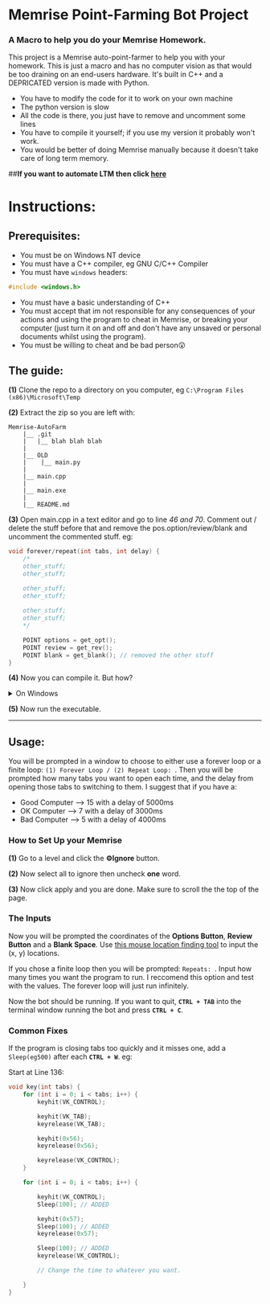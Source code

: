 # Memrise Point-Farming Bot Project

### A Macro to help you do your Memrise Homework.

This project is a Memrise auto-point-farmer to help you with your homework. This is just a macro and has no computer vision as that would be too draining on an end-users hardware. It's built in C++ and a DEPRICATED version is made with Python.

* You have to modify the code for it to work on your own machine
* The python version is slow
* All the code is there, you just have to remove and uncomment some lines
* You have to compile it yourself; if you use my version it probably won't work.
* You would be better of doing Memrise manually because it doesn't take care of long term memory.

##**If you want to automate LTM then click [here](https://github.com/CB61-A1/Memrise-LTM-Automator/tree/main)**

# Instructions:

## Prerequisites:
* You must be on Windows NT device
* You must have a C++ compiler, eg GNU C/C++ Compiler
* You must have ```windows``` headers:
```c++
#include <windows.h>
```
* You must have a basic understanding of C++
* You must accept that im not responsible for any consequences of your actions and using the program to cheat in Memrise, or breaking your computer (just turn it on and off and don't have any unsaved or personal documents whilst using the program).
* You must be willing to cheat and be bad person😲

## The guide:

**(1)** Clone the repo to a directory on you computer, eg 
```C:\Program Files (x86)\Microsoft\Temp```

**(2)** Extract the zip so you are left with:

```
Memrise-AutoFarm
    |__ .git
    |   |__ blah blah blah
    |
    |__ OLD
    |    |__ main.py
    |
    |__ main.cpp
    |
    |__ main.exe
    |
    |__ README.md
```
**(3)** Open main.cpp in a text editor and go to line *46 and 70*. Comment out / delete the stuff before that and remove the pos.option/review/blank and uncomment the commented stuff. eg:

```c++
void forever/repeat(int tabs, int delay) {
    /*
    other_stuff;
	other_stuff;

    other_stuff;
    other_stuff;
    
    other_stuff;
    other_stuff;
    */

	POINT options = get_opt();
	POINT review = get_rev();
	POINT blank = get_blank(); // removed the other stuff
}
```
**(4)** Now you can compile it. But how?

<details>
<summary>On Windows</summary>

4 [1] Get [MinGW](https://sourceforge.net/projects/mingw/).

4 [2] Install:

    [🟩] mingw-32-base
    [🟩] mingw-gcc-g++

4 [3] Add ```C:\MinGW\bin``` to **PATH** in ```System Environment Variables```

4 [4] Do g++ (input file) -o (output name)
</details>

**(5)** Now run the executable.

***

## Usage:

You will be prompted in a window to choose to either use a forever loop or a finite loop:
```(1) Forever Loop / (2) Repeat Loop: ```. Then you will be prompted how many tabs you want to open each time, and the delay from opening those tabs to switching to them. I suggest that if you have a:

* Good Computer --> 15 with a delay of 5000ms
* OK Computer --> 7 with a delay of 3000ms
* Bad Computer --> 5 with a delay of 4000ms

### How to Set Up your Memrise
**(1)** Go to a level and click the **⚙️Ignore** button.

**(2)** Now select all to ignore then uncheck **one** word.

**(3)** Now click apply and you are done. Make sure to scroll the the top of the page.

### The Inputs

Now you will be prompted the coordinates of the **Options Button**, **Review Button** and a **Blank Space**. Use [this mouse location finding tool](https://sourceforge.net/projects/mpos/) to input the (x, y) locations. 

If you chose a finite loop then you will be prompted: ```Repeats: ```. Input how many times you want the program to run. I reccomend this option and test with the values. The forever loop will just run infinitely.

Now the bot should be running. If you want to quit, **```CTRL + TAB```** into the terminal window running the bot and press **```CTRL + C```**.

### Common Fixes

If the program is closing tabs too quickly and it misses one, add a ```Sleep(eg500)``` after each **```CTRL + W```**. eg:

Start at Line 136:
```c++
void key(int tabs) {
	for (int i = 0; i < tabs; i++) {
        keyhit(VK_CONTROL);

        keyhit(VK_TAB);
        keyrelease(VK_TAB);

        keyhit(0x56);
        keyrelease(0x56);

        keyrelease(VK_CONTROL);
	}

	for (int i = 0; i < tabs; i++) {

        keyhit(VK_CONTROL);
        Sleep(100); // ADDED

        keyhit(0x57);
        Sleep(100); // ADDED
        keyrelease(0x57);

        Sleep(100); // ADDED
        keyrelease(VK_CONTROL);

        // Change the time to whatever you want.

	}
}
```

